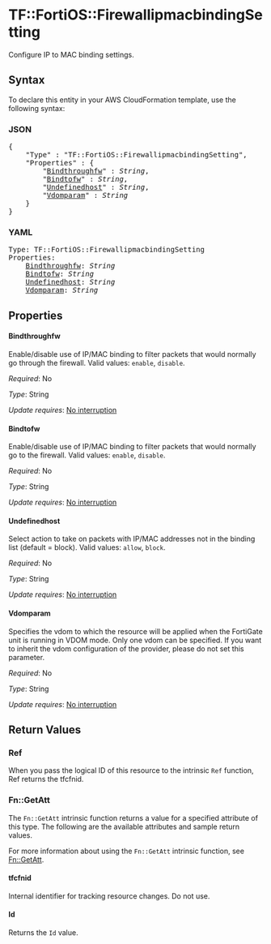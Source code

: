 # TF::FortiOS::FirewallipmacbindingSetting

Configure IP to MAC binding settings.

## Syntax

To declare this entity in your AWS CloudFormation template, use the following syntax:

### JSON

<pre>
{
    "Type" : "TF::FortiOS::FirewallipmacbindingSetting",
    "Properties" : {
        "<a href="#bindthroughfw" title="Bindthroughfw">Bindthroughfw</a>" : <i>String</i>,
        "<a href="#bindtofw" title="Bindtofw">Bindtofw</a>" : <i>String</i>,
        "<a href="#undefinedhost" title="Undefinedhost">Undefinedhost</a>" : <i>String</i>,
        "<a href="#vdomparam" title="Vdomparam">Vdomparam</a>" : <i>String</i>
    }
}
</pre>

### YAML

<pre>
Type: TF::FortiOS::FirewallipmacbindingSetting
Properties:
    <a href="#bindthroughfw" title="Bindthroughfw">Bindthroughfw</a>: <i>String</i>
    <a href="#bindtofw" title="Bindtofw">Bindtofw</a>: <i>String</i>
    <a href="#undefinedhost" title="Undefinedhost">Undefinedhost</a>: <i>String</i>
    <a href="#vdomparam" title="Vdomparam">Vdomparam</a>: <i>String</i>
</pre>

## Properties

#### Bindthroughfw

Enable/disable use of IP/MAC binding to filter packets that would normally go through the firewall. Valid values: `enable`, `disable`.

_Required_: No

_Type_: String

_Update requires_: [No interruption](https://docs.aws.amazon.com/AWSCloudFormation/latest/UserGuide/using-cfn-updating-stacks-update-behaviors.html#update-no-interrupt)

#### Bindtofw

Enable/disable use of IP/MAC binding to filter packets that would normally go to the firewall. Valid values: `enable`, `disable`.

_Required_: No

_Type_: String

_Update requires_: [No interruption](https://docs.aws.amazon.com/AWSCloudFormation/latest/UserGuide/using-cfn-updating-stacks-update-behaviors.html#update-no-interrupt)

#### Undefinedhost

Select action to take on packets with IP/MAC addresses not in the binding list (default = block). Valid values: `allow`, `block`.

_Required_: No

_Type_: String

_Update requires_: [No interruption](https://docs.aws.amazon.com/AWSCloudFormation/latest/UserGuide/using-cfn-updating-stacks-update-behaviors.html#update-no-interrupt)

#### Vdomparam

Specifies the vdom to which the resource will be applied when the FortiGate unit is running in VDOM mode. Only one vdom can be specified. If you want to inherit the vdom configuration of the provider, please do not set this parameter.

_Required_: No

_Type_: String

_Update requires_: [No interruption](https://docs.aws.amazon.com/AWSCloudFormation/latest/UserGuide/using-cfn-updating-stacks-update-behaviors.html#update-no-interrupt)

## Return Values

### Ref

When you pass the logical ID of this resource to the intrinsic `Ref` function, Ref returns the tfcfnid.

### Fn::GetAtt

The `Fn::GetAtt` intrinsic function returns a value for a specified attribute of this type. The following are the available attributes and sample return values.

For more information about using the `Fn::GetAtt` intrinsic function, see [Fn::GetAtt](https://docs.aws.amazon.com/AWSCloudFormation/latest/UserGuide/intrinsic-function-reference-getatt.html).

#### tfcfnid

Internal identifier for tracking resource changes. Do not use.

#### Id

Returns the <code>Id</code> value.

